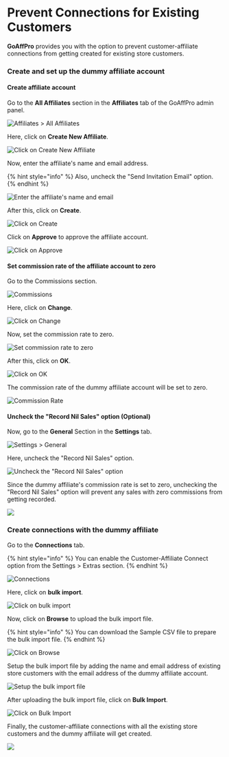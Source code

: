 # Prevent Connections for Existing Customers

**GoAffPro** provides you with the option to prevent customer-affiliate connections from getting created for existing store customers.

### Create and set up the dummy affiliate account

#### Create affiliate account

Go to the **All Affiliates** section in the **Affiliates** tab of the GoAffPro admin panel.

![Affiliates > All Affiliates](<../../../.gitbook/assets/image (792).png>)

Here, click on **Create New Affiliate**.

![Click on Create New Affiliate](<../../../.gitbook/assets/Screenshot 2021-02-02 222056.png>)

Now, enter the affiliate's name and email address.

{% hint style="info" %}
Also, uncheck the "Send Invitation Email" option.
{% endhint %}

![Enter the affiliate's name and email](<../../../.gitbook/assets/Screenshot 2021-02-02 222257.png>)

After this, click on **Create**.

![Click on Create](<../../../.gitbook/assets/Screenshot 2021-02-02 222543.png>)

Click on **Approve** to approve the affiliate account.

![Click on Approve](<../../../.gitbook/assets/Screenshot 2021-02-02 232154.png>)

#### Set commission rate of the affiliate account to zero

Go to the Commissions section.

![Commissions](<../../../.gitbook/assets/image (912).png>)

Here, click on **Change**.

![Click on Change](<../../../.gitbook/assets/Screenshot 2021-02-02 232442.png>)

Now, set the commission rate to zero.

![Set commission rate to zero](<../../../.gitbook/assets/Screenshot 2021-02-02 232652.png>)

After this, click on **OK**.

![Click on OK](<../../../.gitbook/assets/Screenshot 2021-02-02 233024.png>)

The commission rate of the dummy affiliate account will be set to zero.

![Commission Rate](<../../../.gitbook/assets/image (942).png>)

#### Uncheck the "Record Nil Sales" option (Optional)

Now, go to the **General** Section in the **Settings** tab.

![Settings > General](<../../../.gitbook/assets/image (1009).png>)

Here, uncheck the "Record Nil Sales" option.

![Uncheck the "Record Nil Sales" option](<../../../.gitbook/assets/Screenshot 2021-02-02 230510.png>)

Since the dummy affiliate's commission rate is set to zero, unchecking the "Record Nil Sales" option will prevent any sales with zero commissions from getting recorded.&#x20;

![](<../../../.gitbook/assets/image (1640).png>)

### Create connections with the dummy affiliate&#x20;

Go to the **Connections** tab.

{% hint style="info" %}
You can enable the Customer-Affiliate Connect option from the Settings > Extras section.
{% endhint %}

![Connections](<../../../.gitbook/assets/image (2625).png>)

Here, click on **bulk import**.

![Click on bulk import](<../../../.gitbook/assets/Screenshot 2021-02-02 224521.png>)

Now, click on **Browse** to upload the bulk import file.

{% hint style="info" %}
You can download the Sample CSV file to prepare the bulk import file.
{% endhint %}

![Click on Browse](<../../../.gitbook/assets/Screenshot 2021-02-02 224746.png>)

Setup the bulk import file by adding the name and email address of existing store customers with the email address of the dummy affiliate account.

![Setup the bulk import file](<../../../.gitbook/assets/Screenshot 2021-02-02 225302.png>)

After uploading the bulk import file, click on **Bulk Import**.

![Click on Bulk Import](<../../../.gitbook/assets/Screenshot 2021-02-02 225759.png>)

Finally, the customer-affiliate connections with all the existing store customers and the dummy affiliate will get created.

![](<../../../.gitbook/assets/image (710).png>)

